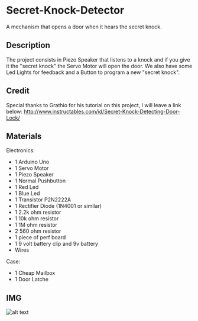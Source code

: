 # Secret-Knock-Detector
A mechanism that opens a door when it hears the secret knock.

## Description
The project consists in Piezo Speaker that  listens to a knock and if you give it the "secret knock" the Servo Motor will open the door. We also have some Led Lights for feedback and a Button to program a new "secret knock".

## Credit
Special thanks to Grathio for his tutorial on this project, I will leave a link below:
http://www.instructables.com/id/Secret-Knock-Detecting-Door-Lock/

## Materials

Electronics:
* 1 Arduino Uno
* 1 Servo Motor
* 1 Piezo Speaker
* 1 Normal Pushbutton
* 1 Red Led
* 1 Blue Led
* 1 Transistor P2N2222A
* 1 Rectifier Diode (1N4001 or similar)
* 1 2.2k ohm resistor
* 1 10k ohm resistor
* 1 1M ohm resistor
* 2 560 ohm resistor
* 1 piece of perf board
* 1 9 volt battery clip and 9v battery
*  Wires

Case:
* 1 Cheap Mailbox
* 1 Door Latche

## IMG

![alt text](https://github.com/adam-p/markdown-here/raw/master/src/common/images/iimg1.jpg "Inside")

